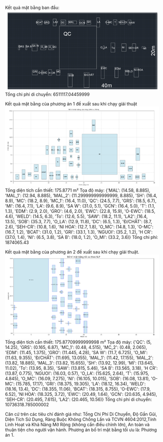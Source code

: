 Kết quả mặt bằng ban đầu:
![image alt](https://github.com/cbungvu963/Facility-Planning/blob/da06b4b50f4f306c7a12a19eef906601fe2c1036/Previous_Layout.png)
Tổng chi phí di chuyển: 6511117.04459999



Kết quả mặt bằng của phương án 1 đề xuất sau khi chạy giải thuật
![image alt](https://github.com/cbungvu963/Facility-Planning/blob/9aefa14a408d9fa9e286f51b989fc014bc659726/K%E1%BA%BFt%20qu%E1%BA%A3%20m%E1%BA%B7t%20b%E1%BA%B1ng%20c%E1%BB%A7a%20ph%C6%B0%C6%A1ng%20%C3%A1n%201%20%C4%91%E1%BB%81%20xu%E1%BA%A5t%20sau%20khi%20ch%E1%BA%A1y%20gi%E1%BA%A3i%20thu%E1%BA%ADt.png)
Tổng diện tích cần thiết: 175.8771 m²
Tọa độ máy: {'MAL': (14.58, 8.885), 'MAL_1': (12.94, 8.885), 'MAL_2': (11.299999999999999, 8.885), 'SH': (16.4, 8.9), 'MC': (18.2, 8.9), 'MC_1': (16.4, 11.0), 'QC': (24.5, 7.7), 'GRS': (18.5, 6.7), 'MI': (16.4, 7.1), 'LA': (9.6, 8.9), 'SA W': (31.0, 5.1), 'GCN': (16.4, 5.0), 'T': (1.1, 1.3), 'EDM': (2.9, 2.0), 'GRO': (4.6, 2.0), 'EWC': (22.8, 15.9), 'O-EWC': (18.5, 4.6), 'WELD': (14.5, 6.3), 'To': (12.6, 5.5), 'SAW': (18.2, 11.1), 'LA2': (16.4, 13.5), 'SOB': (35.3, 7.7), 'O_LA': (12.9, 11.8), 'DC': (6.5, 1.3), 'Đ/CHẤT': (8.7, 2.6), 'SEH-CR': (10.8, 1.6), 'NI HOA': (12.7, 1.8), 'O_MC': (14.8, 1.3), 'O-MC': (16.7, 1.2), 'BCAT': (31.0, 1.2), 'GRI': (33.1, 1.3), 'NGUOI': (35.2, 1.2), 'H CR': (37.0, 1.4), 'NI': (6.5, 3.8), 'SA B': (18.0, 1.2), 'O_MI': (33.2, 3.6)}
Tổng chi phí: 1874065.43


Kết quả mặt bằng của phương án 2 đề xuất sau khi chạy giải thuật.
![image alt](https://github.com/cbungvu963/Facility-Planning/blob/da06b4b50f4f306c7a12a19eef906601fe2c1036/K%E1%BA%BFt%20qu%E1%BA%A3%20m%E1%BA%B7t%20b%E1%BA%B1ng%20c%E1%BB%A7a%20ph%C6%B0%C6%A1ng%20%C3%A1n%202%20%C4%91%E1%BB%81%20xu%E1%BA%A5t%20sau%20khi%20ch%E1%BA%A1y%20gi%E1%BA%A3i%20thu%E1%BA%ADt..png)
Tổng diện tích cần thiết: 175.87709999999998 m²
Tọa độ máy: {'QC': (5, 14.25), 'GRS': (0.165, 6.87), 'MC_1': (0.48, 4.515), 'MC_2': (0.48, 2.065), 'EDM': (11.45, 1.375), 'GRO': (11.445, 4.28), 'SA W': (11.7, 6.725), 'O_MI': (11.63, 9.355), 'Đ/CHẤT': (11.695, 13.055), 'MAL_1': (11.42, 17.155), 'MAL_2': (13.82, 18.885), 'MAL_3': (13.82, 15.655), 'SH': (13.92, 12.99), 'MI': (13.645, 11.02), 'To': (13.95, 8.35), 'SAW': (13.815, 5.46), 'SA B': (13.565, 3.18), 'H CR': (13.87, 0.775), 'NGUOI': (16.03, 0.57), 'O_LA': (15.625, 2.64), 'T': (15.975, 4.845), 'O_MC': (16.09, 7.275), 'NI': (16.105, 10.015), 'SOB': (16.08, 13.81), 'O-MC': (15.785, 17.17), 'GRI': (18.375, 19.305), 'LA': (18.12, 16.34), 'WELD': (18.16, 13.4), 'DC': (18.355, 11.06), 'BCAT': (18.315, 8.755), 'O-EWC': (17.9, 6.52), 'NI HOA': (18.325, 3.72), 'EWC': (20.49, 1.64), 'GCN': (20.635, 4.945), 'SEH-CR': (20.495, 7.615), 'LA2': (20.465, 10.56)}
Tổng chi phí di chuyển: 10736318.785000002

Căn cứ trên các tiêu chí đánh giá như: Tổng Chi Phí Di Chuyển, Độ Gần Gũi, Diện Tích Sử Dụng, Ràng Buộc Không Chồng Lấn và TCVN 4604:2012,Tính Linh Hoạt và Khả Năng Mở Rộng 
(không cần điều chỉnh lớn), An toàn và thuận tiện cho người vận hành. 
Phương án bố trí mặt bằng tối ưu là: Phương án 1.
